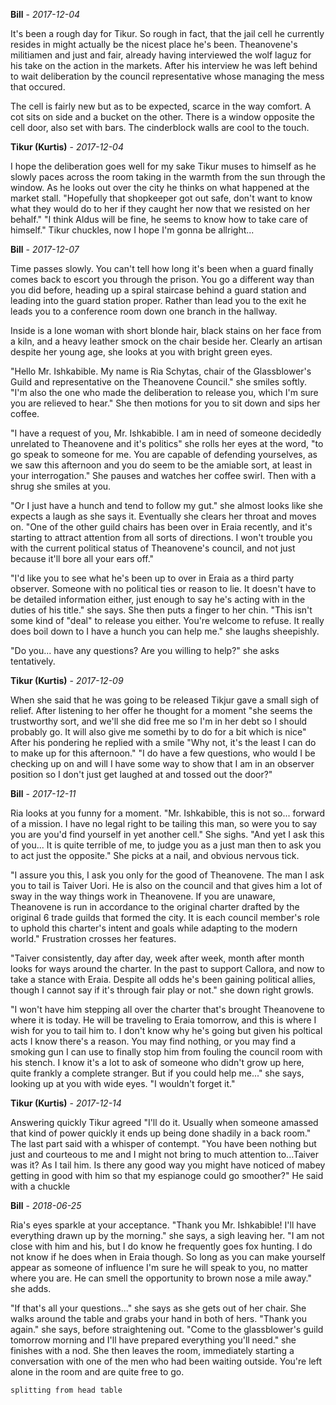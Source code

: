 **Bill** - *2017-12-04*

It's been a rough day for Tikur. So rough in fact, that the jail cell he currently resides in might actually be the nicest place he's been. Theanovene's militiamen and just and fair, already having interviewed the wolf laguz for his take on the action in the markets. After his interview he was left behind to wait deliberation by the council representative whose managing the mess that occured. 

The cell is fairly new but as to be expected, scarce in the way comfort. A cot sits on side and a bucket on the other. There is a window opposite the cell door, also set with bars. The cinderblock walls are cool to the touch.

**Tikur (Kurtis)** - *2017-12-04*

I hope the deliberation goes well for my sake Tikur muses to himself as he slowly paces across the room taking in the warmth from the sun through the window.  As he looks out over the city he thinks on what happened at the market stall.  "Hopefully that shopkeeper got out safe, don't want to know what they would do to her if they caught her now that we resisted on her behalf." "I think Aldus will be fine, he seems to know how to take care of himself." Tikur chuckles, now I hope I'm gonna be allright...

**Bill** - *2017-12-07*

Time passes slowly. You can't tell how long it's been when a guard finally comes back to escort you through the prison. You go a different way than you did before, heading up a spiral staircase behind a guard station and leading into the guard station proper. Rather than lead you to the exit he leads you to a conference room down one branch in the hallway.

Inside is a lone woman with short blonde hair, black stains on her face from a kiln, and a heavy leather smock on the chair beside her. Clearly an artisan despite her young age, she looks at you with bright green eyes. 

"Hello Mr. Ishkabible. My name is Ria Schytas, chair of the Glassblower's Guild and representative on the Theanovene Council." she smiles softly. "I'm also the one who made the deliberation to release you, which I'm sure you are relieved to hear." She then motions for you to sit down and sips her coffee. 

"I have a request of you, Mr. Ishkabible. I am in need of someone decidedly unrelated to Theanovene and it's politics" she rolls her eyes at the word, "to go speak to someone for me. You are capable of defending yourselves, as we saw this afternoon and you do seem to be the amiable sort, at least in your interrogation." She pauses and watches her coffee swirl. Then with a shrug she smiles at you.

"Or I just have a hunch and tend to follow my gut." she almost looks like she expects a laugh as she says it. Eventually she clears her throat and moves on. "One of the other guild chairs has been over in Eraia recently, and it's starting to attract attention from all sorts of directions. I won't trouble you with the current political status of Theanovene's council, and not just because it'll bore all your ears off."

"I'd like you to see what he's been up to over in Eraia as a third party observer. Someone with no political ties or reason to lie. It doesn't have to be detailed information either, just enough to say he's acting with in the duties of his title." she says. She then puts a finger to her chin. "This isn't some kind of "deal" to release you either. You're welcome to refuse. It really does boil down to I have a hunch you can help me." she laughs sheepishly.

"Do you... have any questions? Are you willing to help?" she asks tentatively.

**Tikur (Kurtis)** - *2017-12-09*

When she said that he was going to be released Tikjur gave a small sigh of relief.  After listening to her offer he thought for a moment "she seems the trustworthy sort, and we'll she did free me so I'm in her debt so I should probably go.  It will also give me somethi by to do for a bit which is nice" After his pondering he replied with a smile "Why not, it's the least I can do to make up for this afternoon."  "I do have a few questions, who would I be checking up on and will I have some way to show that I am in an observer position so I don't just get laughed at and tossed out the door?"

**Bill** - *2017-12-11*

Ria looks at you funny for a moment. "Mr. Ishkabible, this is not so... forward of a mission. I have no legal right to be tailing this man, so were you to say you are you'd find yourself in yet another cell." She sighs. "And yet I ask this of you... It is quite terrible of me, to judge you as a just man then to ask you to act just the opposite." She picks at a nail, and obvious nervous tick.

"I assure you this, I ask you only for the good of Theanovene. The man I ask you to tail is Taiver Uori. He is also on the council and that gives him a lot of sway in the way things work in Theanovene. If you are unaware, Theanovene is run in accordance to the original charter drafted by the original 6 trade guilds that formed the city. It is each council member's role to uphold this charter's intent and goals while adapting to the modern world." Frustration crosses her features.

"Taiver consistently, day after day, week after week, month after month looks for ways around the charter. In the past to support Callora, and now to take a stance with Eraia. Despite all odds he's been gaining political allies, though I cannot say if it's through fair play or not." she down right growls. 

"I won't have him stepping all over the charter that's brought Theanovene to where it is today. He will be traveling to Eraia tomorrow, and this is where I wish for you to tail him to. I don't know why he's going but given his poltical acts I know there's a reason. You may find nothing, or you may find a smoking gun I can use to finally stop him from fouling the council room with his stench. I know it's a lot to ask of someone who didn't grow up here, quite frankly a complete stranger. But if you could help me..." she says, looking up at you with wide eyes. "I wouldn't forget it."

**Tikur (Kurtis)** - *2017-12-14*

Answering quickly Tikur agreed "I'll do it.  Usually when someone amassed that kind of power quickly it ends up being done shadily in a back room."  The last part said with a whisper of contempt.  "You have been nothing but just and courteous to me and I might not bring to much attention to...Taiver was it? As I tail him.  Is there any good way you might have noticed of mabey getting in good with him so that my espianoge could go smoother?" He said with a chuckle

**Bill** - *2018-06-25*

Ria's eyes sparkle at your acceptance. "Thank you Mr. Ishkabible! I'll have everything drawn up by the morning." she says, a sigh leaving her. "I am not close with him and his, but I do know he frequently goes fox hunting. I do not know if he does when in Eraia though. So long as you can make yourself appear as someone of influence I'm sure he will speak to you, no matter where you are. He can smell the opportunity to brown nose a mile away." she adds. 

"If that's all your questions..." she says as she gets out of her chair. She walks around the table and grabs your hand in both of hers. "Thank you again." she says, before straightening out. "Come to the glassblower's guild tomorrow morning and I'll have prepared everything you'll need." she finishes with a nod. She then leaves the room, immediately starting a conversation with one of the men who had been waiting outside. You're left alone in the room and are quite free to go.

```splitting from head table```

